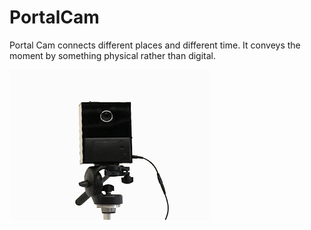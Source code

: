 # PortalCam

Portal Cam connects different places and different time. It conveys the moment by something physical rather than digital. 

![Print photo](portal_cam.gif)
